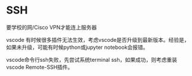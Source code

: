 # SSH

要学校的网/Cisco VPN才能连上服务器

vscode 有时候很多插件无法生效，考虑vscode是否升级到最新版本。经验是，如果未升级，可能有时候python或jupyter notebook会报错。

vscode命令行ssh失败，先尝试系统terminal ssh，如果成功，则考虑重装vscode Remote-SSH插件。


